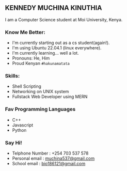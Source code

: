 ## KENNEDY MUCHINA KINUTHIA
I am a Computer Science student at Moi University, Kenya.

### Know Me Better:
  - I'm currently starting out as a cs student(again!).
  - I'm using Ubuntu 22.04.1 (linux everywhere).
  - I'm currently learning... well a lot.
  - Pronouns: He, Him
  - Proud Kenyan `#hakunamatata`

### Skills:
  - Shell Scripting
  - Networking on UNIX system
  - Fullstack Web Developer using MERN 

### Fav Programming Languages
  - C++
  - Javascript
  - Python
  
### Say Hi!
  - Telphone Number : +254 703 537 578
  - Personal email  : muchina537@gmail.com
  - School email    : bio186121@gmail.com
